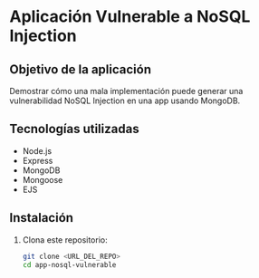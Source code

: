 # Aplicación Vulnerable a NoSQL Injection

## Objetivo de la aplicación 
Demostrar cómo una mala implementación puede generar una vulnerabilidad NoSQL Injection en una app usando MongoDB.

## Tecnologías utilizadas 
- Node.js
- Express
- MongoDB 
- Mongoose
- EJS

## Instalación

1. Clona este repositorio:
   ```bash
   git clone <URL_DEL_REPO>
   cd app-nosql-vulnerable
